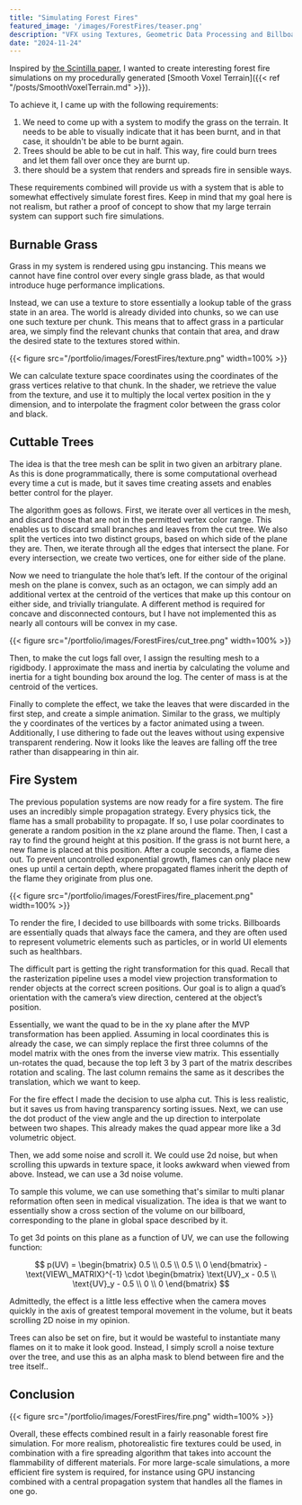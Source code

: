 ```yaml
---
title: "Simulating Forest Fires"
featured_image: '/images/ForestFires/teaser.png'
description: "VFX using Textures, Geometric Data Processing and Billboards"
date: "2024-11-24"
---
```


Inspired by [the Scintilla paper](https://storage.googleapis.com/pirk.io/projects/scintilla/index.html), I wanted to create interesting forest fire simulations on my procedurally generated [Smooth Voxel Terrain]({{< ref "/posts/SmoothVoxelTerrain.md" >}}).

To achieve it, I came up with the following requirements:
1. We need to come up with a system to modify the grass on the terrain. It needs to be able to visually indicate that it has been burnt, and in that case, it shouldn't be able to be burnt again.
2. Trees should be able to be cut in half. This way, fire could burn trees and let them fall over once they are burnt up.
3. there should be a system that renders and spreads fire in sensible ways.


These requirements combined will provide us with a system that is able to somewhat effectively simulate forest fires. Keep in mind that my goal here is not realism, but rather a proof of concept to show that my large terrain system can support such fire simulations.

## Burnable Grass
Grass in my system is rendered using gpu instancing. This means we cannot have fine control over every single grass blade, as that would introduce huge performance implications. 

Instead, we can use a texture to store essentially a lookup table of the grass state in an area. The world is already divided into chunks, so we can use one such texture per chunk.  This means that to affect grass in a particular area, we simply find the relevant chunks that contain that area, and draw the desired state to the textures stored within.

{{< figure src="/portfolio/images/ForestFires/texture.png" width=100% >}}


We can calculate texture space coordinates using the coordinates of the grass vertices relative to that chunk. In the shader, we retrieve the value from the texture, and use it to multiply the local vertex position in the y dimension, and to interpolate the fragment color between the grass color and black.



## Cuttable Trees
The idea is that the tree mesh can be split in two given an arbitrary plane. As this is done programmatically, there is some computational overhead every time a cut is made, but it saves time creating assets and enables better control for the player.

The algorithm goes as follows. First, we iterate over all vertices in the mesh, and discard those that are not in the permitted vertex color range. This enables us to discard small branches and leaves from the cut tree. We also split the vertices into two distinct groups, based on which side of the plane they are. 
Then, we iterate through all the edges that intersect the plane. For every intersection, we create two vertices, one for either side of the plane. 

Now  we need to triangulate the hole that’s left. If the contour of the original mesh on the plane is convex, such as an octagon, we can simply add an additional vertex at the centroid of the vertices that make up this contour on either side, and trivially triangulate. A different method is required for concave and disconnected contours, but I have not implemented this as nearly all contours will be convex in my case.

{{< figure src="/portfolio/images/ForestFires/cut_tree.png" width=100% >}}

Then, to make the cut logs fall over, I assign the resulting mesh to a rigidbody. I approximate the mass and inertia by calculating the volume and inertia for a tight bounding box around the log. The center of mass is at the centroid of the vertices.


Finally to complete the effect, we take the leaves that were discarded in the first step, and create a simple animation. Similar to the grass, we multiply the y coordinates of the vertices by a factor animated using a tween. Additionally, I use dithering to fade out the leaves without using expensive transparent rendering. Now it looks like the leaves are falling off the tree rather than disappearing in thin air.



## Fire System
The previous population systems are now ready for a fire system. The fire uses an incredibly simple propagation strategy. Every physics tick, the flame has a small probability to propagate. If so, I use polar coordinates to generate a random position in the xz plane around the flame. Then, I cast a ray to find the ground height at this position. If the grass is not burnt here, a new flame is placed at this position. After a couple seconds, a flame dies out. To prevent uncontrolled exponential growth, flames can only place new ones up until a certain depth, where propagated flames inherit the depth of the flame they originate from plus one.

{{< figure src="/portfolio/images/ForestFires/fire_placement.png" width=100% >}}


To render the fire, I decided to use billboards with some tricks.
Billboards are essentially quads that always face the camera, and they are often used to represent volumetric elements such as particles, or in world UI elements such as healthbars. 


The difficult part is getting the right transformation for this quad. Recall that the rasterization pipeline uses a model view projection transformation to render objects at the correct screen positions. Our goal is to align a quad’s orientation with the camera’s view direction, centered at the object’s position. 

Essentially, we want the quad to be in the xy plane after the MVP transformation has been applied. Assuming in local coordinates this is already the case, we can simply replace the first three columns of the model matrix with the ones from the inverse view matrix. This essentially un-rotates the quad, because the top left 3 by 3 part of the matrix describes rotation and scaling. The last column remains the same as it describes the translation, which we want to keep.

For the fire effect I made the decision to use alpha cut. This is less realistic, but it saves us from having transparency sorting issues. Next, we can use the dot product of the view angle and the up direction to interpolate between two shapes. This already makes the quad appear more like a 3d volumetric object.

Then, we add some noise and scroll it. We could use 2d noise, but when scrolling this upwards in texture space, it looks awkward when viewed from above. Instead, we can use a 3d noise volume. 

To sample this volume, we can use something that's similar to multi planar reformation often seen in medical visualization. The idea is that we want to essentially show a cross section of the volume on our billboard, corresponding to the plane in global space described by it. 

To get 3d points on this plane as a function of UV, we can use the following function:

$$
p(UV) = \begin{bmatrix} 0.5 \\ 0.5 \\ 0.5 \\ 0 \end{bmatrix} - \text{VIEW\_MATRIX}^{-1} \cdot \begin{bmatrix} \text{UV}_x - 0.5 \\ \text{UV}_y - 0.5 \\ 0 \\ 0 \end{bmatrix}
$$

Admittedly, the effect is a little less effective when the camera moves quickly in the axis of greatest temporal movement in the volume, but it beats scrolling 2D noise in my opinion.

Trees can also be set on fire, but it would be wasteful to instantiate many flames on it to make it look good. Instead, I simply scroll a noise texture over the tree, and use this as an alpha mask to blend between fire and the tree itself.. 


## Conclusion

{{< figure src="/portfolio/images/ForestFires/fire.png" width=100% >}}

Overall, these effects combined result in a fairly reasonable forest fire simulation. For more realism, photorealistic fire textures could be used, in combination with a fire spreading algorithm that takes into account the flammability of different materials. For more large-scale simulations, a more efficient fire system is required, for instance using GPU instancing combined with a central propagation system that handles all the flames in one go. 
